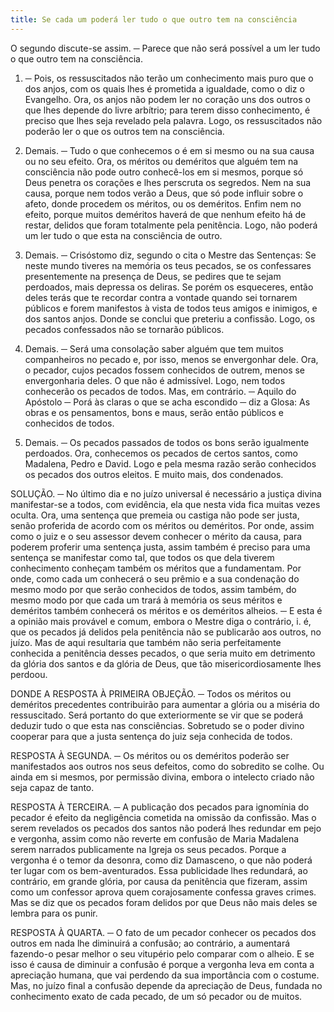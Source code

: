 ```yaml
---
title: Se cada um poderá ler tudo o que outro tem na consciência
---
```


O segundo discute-se assim. ─ Parece que não será possível a um ler tudo o que outro tem na consciência.  

1. ─ Pois, os ressuscitados não terão um conhecimento mais puro que o dos anjos, com os quais lhes é prometida a igualdade, como o diz o Evangelho. Ora, os anjos não podem ler no coração uns dos outros o que lhes depende do livre arbítrio; para terem disso conhecimento, é preciso que lhes seja revelado pela palavra. Logo, os ressuscitados não poderão ler o que os outros tem na consciência.  

2. Demais. ─ Tudo o que conhecemos o é em si mesmo ou na sua causa ou no seu efeito. Ora, os méritos ou deméritos que alguém tem na consciência não pode outro conhecê-los em si mesmos, porque só Deus penetra os corações e lhes perscruta os segredos. Nem na sua causa, porque nem todos verão a Deus, que só pode influir sobre o afeto, donde procedem os méritos, ou os deméritos. Enfim nem no efeito, porque muitos deméritos haverá de que nenhum efeito há de restar, delidos que foram totalmente pela penitência. Logo, não poderá um ler tudo o que esta na consciência de outro.  

3. Demais. ─ Crisóstomo diz, segundo o cita o Mestre das Sentenças: Se neste mundo tiveres na memória os teus pecados, se os confessares presentemente na presença de Deus, se pedires que te sejam perdoados, mais depressa os deliras. Se porém os esqueceres, então deles terás que te recordar contra a vontade quando sei tornarem públicos e forem manifestos à vista de todos teus amigos e inimigos, e dos santos anjos. Donde se conclui que preteriu a confissão. Logo, os pecados confessados não se tornarão públicos.  

4. Demais. ─ Será uma consolação saber alguém que tem muitos companheiros no pecado e, por isso, menos se envergonhar dele. Ora, o pecador, cujos pecados fossem conhecidos de outrem, menos se envergonharia deles. O que não é admissível. Logo, nem todos conhecerão os pecados de todos.  Mas, em contrário. ─ Aquilo do Apóstolo ─ Porá às claras o que se acha escondido ─ diz a Glosa: As obras e os pensamentos, bons e maus, serão então públicos e conhecidos de todos.  

2. Demais. ─ Os pecados passados de todos os bons serão igualmente perdoados. Ora, conhecemos os pecados de certos santos, como Madalena, Pedro e David. Logo e pela mesma razão serão conhecidos os pecados dos outros eleitos. E muito mais, dos condenados.  

SOLUÇÃO. ─ No último dia e no juízo universal é necessário a justiça divina manifestar-se a todos, com evidência, ela que nesta vida fica muitas vezes oculta. Ora, uma sentença que premeia ou castiga não pode ser justa, senão proferida de acordo com os méritos ou deméritos. Por onde, assim como o juiz e o seu assessor devem conhecer o mérito da causa, para poderem proferir uma sentença justa, assim também é preciso para uma sentença se manifestar como tal, que todos os que dela tiverem conhecimento conheçam também os méritos que a fundamentam. Por onde, como cada um conhecerá o seu prêmio e a sua condenação do mesmo modo por que serão conhecidos de todos, assim também, do mesmo modo por que cada um trará à memória os seus méritos e deméritos também conhecerá os méritos e os deméritos alheios. ─ E esta é a opinião mais provável e comum, embora o Mestre diga o contrário, i. é, que os pecados já delidos pela penitência não se publicarão aos outros, no juízo. Mas de aqui resultaria que também não seria perfeitamente conhecida a penitência desses pecados, o que seria muito em detrimento da glória dos santos e da glória de Deus, que tão misericordiosamente lhes perdoou. 

DONDE A RESPOSTA À PRIMEIRA OBJEÇÃO. ─ Todos os méritos ou deméritos precedentes contribuirão para aumentar a glória ou a miséria do ressuscitado. Será portanto do que exteriormente se vir que se poderá deduzir tudo o que esta nas consciências. Sobretudo se o poder divino cooperar para que a justa sentença do juiz seja conhecida de todos.  

RESPOSTA À SEGUNDA. ─ Os méritos ou os deméritos poderão ser manifestados aos outros nos seus defeitos, como do sobredito se colhe. Ou ainda em si mesmos, por permissão divina, embora o intelecto criado não seja capaz de tanto.  

RESPOSTA À TERCEIRA. ─ A publicação dos pecados para ignomínia do pecador é efeito da negligência cometida na omissão da confissão. Mas o serem revelados os pecados dos santos não poderá lhes redundar em pejo e vergonha, assim como não reverte em confusão de Maria Madalena serem narrados publicamente na Igreja os seus pecados. Porque a vergonha é o temor da desonra, como diz Damasceno, o que não poderá ter lugar com os bem-aventurados. Essa publicidade lhes redundará, ao contrário, em grande glória, por causa da penitência que fizeram, assim como um confessor aprova quem corajosamente confessa graves crimes. Mas se diz que os pecados foram delidos por que Deus não mais deles se lembra para os punir.  

RESPOSTA À QUARTA. ─ O fato de um pecador conhecer os pecados dos outros em nada lhe diminuirá a confusão; ao contrário, a aumentará fazendo-o pesar melhor o seu vitupério pelo comparar com o alheio. E se isso é causa de diminuir a confusão é porque a vergonha leva em conta a apreciação humana, que vai perdendo da sua importância com o costume. Mas, no juízo final a confusão depende da apreciação de Deus, fundada no conhecimento exato de cada pecado, de um só pecador ou de muitos.